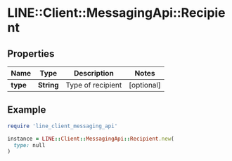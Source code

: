 # LINE::Client::MessagingApi::Recipient

## Properties

| Name | Type | Description | Notes |
| ---- | ---- | ----------- | ----- |
| **type** | **String** | Type of recipient | [optional] |

## Example

```ruby
require 'line_client_messaging_api'

instance = LINE::Client::MessagingApi::Recipient.new(
  type: null
)
```

